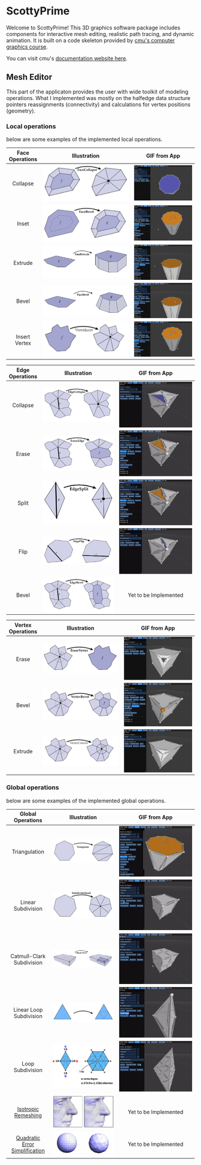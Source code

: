 # ScottyPrime

Welcome to ScottyPrime! This 3D graphics software package includes components for interactive mesh editing, realistic path tracing, and dynamic animation. It is built on a code skeleton provided by [cmu&#39;s computer graphics course](http://15462.courses.cs.cmu.edu/fall2021/).

You can visit cmu's [documentation website here](https://cmu-graphics.github.io/Scotty3D/).

## Mesh Editor

This part of the applicaton provides the user with wide toolkit of modeling operations. What I implemented was mostly on the halfedge data structure pointers reassignments (connectivity) and calculations for vertex positions (geometry).

### Local operations

below are some examples of the implemented local operations.

| Face<br />Operations |            Illustration            |            GIF from App            |
| :------------------: | :--------------------------------: | :--------------------------------: |
|       Collapse       | ![](docs/assets/1646616712209.png) | ![](docs/assets/1646615804073.png) |
|        Inset         | ![](docs/assets/1646616362225.png) | ![](docs/assets/1646616258814.png) |
|       Extrude        | ![](docs/assets/1646616780603.png) | ![](docs/assets/1646616245251.png) |
|        Bevel         | ![](docs/assets/1646616798362.png) | ![](docs/assets/1646616204864.png) |
|  Insert<br />Vertex  | ![](docs/assets/1646616668844.png) | ![](docs/assets/1646615787213.png) |

| Edge<br />Operations |            Illustration            |                    GIF from App                     |
| :------------------: | :--------------------------------: | :-------------------------------------------------: |
|       Collapse       | ![](docs/assets/1646617037475.png) | ![1646662692294.png](docs/assets/1646662692294.png) |
|        Erase         | ![](docs/assets/1646617055347.png) | ![1646662687866.png](docs/assets/1646662687866.png) |
|        Split         | ![](docs/assets/1646617009936.png) | ![1646662664993.png](docs/assets/1646662664993.png) |
|         Flip         | ![](docs/assets/1646617003685.png) | ![1646662676129.png](docs/assets/1646662676129.png) |
|        Bevel         | ![](docs/assets/1646617079322.png) |                Yet to be Implemented                |

| Vertex<br />Operations |             Illustration              |                    GIF from App                     |
| :--------------------: | :-----------------------------------: | :-------------------------------------------------: |
|         Erase          | ![img](docs/assets/1646624580973.png) | ![1646661857982.png](docs/assets/1646661857982.png) |
|         Bevel          |  ![](docs/assets/1646624607677.png)   | ![1646661687204.png](docs/assets/1646661687204.png) |
|        Extrude         |  ![](docs/assets/1646624544469.png)   | ![1646661852233.png](docs/assets/1646661852233.png) |

### Global operations

below are some examples of the implemented global operations.

|                                     Global<br />Operations                                      |                    Illustration                     |                    GIF from App                     |
| :---------------------------------------------------------------------------------------------: | :-------------------------------------------------: | :-------------------------------------------------: |
|                                          Triangulation                                          | ![1646663940030.png](docs/assets/1646663940030.png) | ![1646678071919.png](docs/assets/1646678071919.png) |
|                                     Linear<br />Subdivision                                     |        ![img](docs/assets/1646663771162.png)        | ![1646678078967.png](docs/assets/1646678078967.png) |
|                                 Catmull-Clark<br />Subdivision                                  |        ![img](docs/assets/1646665295561.png)        | ![1646678100932.png](docs/assets/1646678100932.png) |
|                                  Linear Loop<br />Subdivision                                   |        ![img](docs/assets/1646663748796.png)        | ![1646678155605.png](docs/assets/1646678155605.png) |
|                                      Loop<br />Subdivision                                      |        ![img](docs/assets/1646674586052.png)        | ![1646678301667.png](docs/assets/1646678301667.png) |
|     [Isotropic Remeshing](https://www.graphics.rwth-aachen.de/media/papers/remeshing1.pdf)      |        ![img](docs/assets/1646675219732.png)        |                Yet to be Implemented                |
| [Quadratic<br /> Error Simplification](http://www.cs.cmu.edu/~./garland/quadrics/quadrics.html) |        ![img](docs/assets/1646675099883.png)        |                Yet to be Implemented                |
